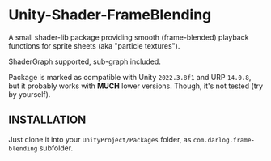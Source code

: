 # Unity-Shader-FrameBlending

A small shader-lib package providing smooth (frame-blended) playback functions for sprite sheets (aka "particle textures").

ShaderGraph supported, sub-graph included.

Package is marked as compatible with Unity `2022.3.8f1` and URP `14.0.8`, but it probably works with **MUCH** lower versions. Though, it's not tested (try by yourself).

## INSTALLATION

Just clone it into your `UnityProject/Packages` folder, as `com.darlog.frame-blending` subfolder.
